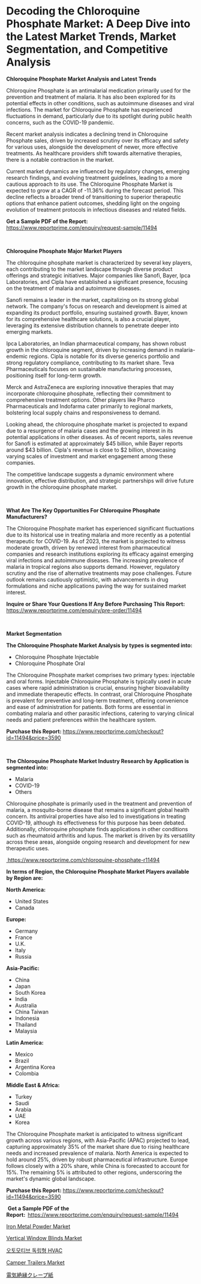 <p><h1>Decoding the Chloroquine Phosphate Market: A Deep Dive into the Latest Market Trends, Market Segmentation, and Competitive Analysis</h1></p><p><strong>Chloroquine Phosphate Market Analysis and Latest Trends</strong></p>
<p><p>Chloroquine Phosphate is an antimalarial medication primarily used for the prevention and treatment of malaria. It has also been explored for its potential effects in other conditions, such as autoimmune diseases and viral infections. The market for Chloroquine Phosphate has experienced fluctuations in demand, particularly due to its spotlight during public health concerns, such as the COVID-19 pandemic. </p><p>Recent market analysis indicates a declining trend in Chloroquine Phosphate sales, driven by increased scrutiny over its efficacy and safety for various uses, alongside the development of newer, more effective treatments. As healthcare providers shift towards alternative therapies, there is a notable contraction in the market. </p><p>Current market dynamics are influenced by regulatory changes, emerging research findings, and evolving treatment guidelines, leading to a more cautious approach to its use. The Chloroquine Phosphate Market is expected to grow at a CAGR of -11.36% during the forecast period. This decline reflects a broader trend of transitioning to superior therapeutic options that enhance patient outcomes, shedding light on the ongoing evolution of treatment protocols in infectious diseases and related fields.</p></p>
<p><strong>Get a Sample PDF of the Report:&nbsp;</strong> <a href="https://www.reportprime.com/enquiry/request-sample/11494">https://www.reportprime.com/enquiry/request-sample/11494</a></p>
<p>&nbsp;</p>
<p><strong>Chloroquine Phosphate Major Market Players</strong></p>
<p><p>The chloroquine phosphate market is characterized by several key players, each contributing to the market landscape through diverse product offerings and strategic initiatives. Major companies like Sanofi, Bayer, Ipca Laboratories, and Cipla have established a significant presence, focusing on the treatment of malaria and autoimmune diseases.</p><p>Sanofi remains a leader in the market, capitalizing on its strong global network. The company's focus on research and development is aimed at expanding its product portfolio, ensuring sustained growth. Bayer, known for its comprehensive healthcare solutions, is also a crucial player, leveraging its extensive distribution channels to penetrate deeper into emerging markets.</p><p>Ipca Laboratories, an Indian pharmaceutical company, has shown robust growth in the chloroquine segment, driven by increasing demand in malaria-endemic regions. Cipla is notable for its diverse generics portfolio and strong regulatory compliance, contributing to its market share. Teva Pharmaceuticals focuses on sustainable manufacturing processes, positioning itself for long-term growth.</p><p>Merck and AstraZeneca are exploring innovative therapies that may incorporate chloroquine phosphate, reflecting their commitment to comprehensive treatment options. Other players like Pharco Pharmaceuticals and Indofarma cater primarily to regional markets, bolstering local supply chains and responsiveness to demand.</p><p>Looking ahead, the chloroquine phosphate market is projected to expand due to a resurgence of malaria cases and the growing interest in its potential applications in other diseases. As of recent reports, sales revenue for Sanofi is estimated at approximately $45 billion, while Bayer reports around $43 billion. Cipla's revenue is close to $2 billion, showcasing varying scales of investment and market engagement among these companies.</p><p>The competitive landscape suggests a dynamic environment where innovation, effective distribution, and strategic partnerships will drive future growth in the chloroquine phosphate market.</p></p>
<p>&nbsp;</p>
<p><strong>What Are The Key Opportunities For Chloroquine Phosphate Manufacturers?</strong></p>
<p><p>The Chloroquine Phosphate market has experienced significant fluctuations due to its historical use in treating malaria and more recently as a potential therapeutic for COVID-19. As of 2023, the market is projected to witness moderate growth, driven by renewed interest from pharmaceutical companies and research institutions exploring its efficacy against emerging viral infections and autoimmune diseases. The increasing prevalence of malaria in tropical regions also supports demand. However, regulatory scrutiny and the rise of alternative treatments may pose challenges. Future outlook remains cautiously optimistic, with advancements in drug formulations and niche applications paving the way for sustained market interest.</p></p>
<p><strong>Inquire or Share Your Questions If Any Before Purchasing This Report:</strong> <a href="https://www.reportprime.com/enquiry/pre-order/11494">https://www.reportprime.com/enquiry/pre-order/11494</a></p>
<p>&nbsp;</p>
<p><strong>Market Segmentation</strong></p>
<p><strong>The Chloroquine Phosphate Market Analysis by types is segmented into:</strong></p>
<p><ul><li>Chloroquine Phosphate Injectable</li><li>Chloroquine Phosphate Oral</li></ul></p>
<p><p>The Chloroquine Phosphate market comprises two primary types: injectable and oral forms. Injectable Chloroquine Phosphate is typically used in acute cases where rapid administration is crucial, ensuring higher bioavailability and immediate therapeutic effects. In contrast, oral Chloroquine Phosphate is prevalent for preventive and long-term treatment, offering convenience and ease of administration for patients. Both forms are essential in combating malaria and other parasitic infections, catering to varying clinical needs and patient preferences within the healthcare system.</p></p>
<p><strong>Purchase this Report:&nbsp;</strong><a href="https://www.reportprime.com/checkout?id=11494&price=3590">https://www.reportprime.com/checkout?id=11494&price=3590</a></p>
<p>&nbsp;</p>
<p><strong>The Chloroquine Phosphate Market Industry Research by Application is segmented into:</strong></p>
<p><ul><li>Malaria</li><li>COVID-19</li><li>Others</li></ul></p>
<p><p>Chloroquine phosphate is primarily used in the treatment and prevention of malaria, a mosquito-borne disease that remains a significant global health concern. Its antiviral properties have also led to investigations in treating COVID-19, although its effectiveness for this purpose has been debated. Additionally, chloroquine phosphate finds applications in other conditions such as rheumatoid arthritis and lupus. The market is driven by its versatility across these areas, alongside ongoing research and development for new therapeutic uses.</p></p>
<p><a href="https://www.reportprime.com/chloroquine-phosphate-r11494">&nbsp;https://www.reportprime.com/chloroquine-phosphate-r11494</a></p>
<p><strong>In terms of Region, the Chloroquine Phosphate Market Players available by Region are:</strong></p>
<p>
    <p> <strong> North America: </strong>
        <ul>
            <li>United States</li>
            <li>Canada</li>
        </ul>
        </p> 
    <p> <strong> Europe: </strong>
        <ul>
            <li>Germany</li>
            <li>France</li>
            <li>U.K.</li>
            <li>Italy</li>
            <li>Russia</li>
        </ul>
        </p> 
    <p> <strong> Asia-Pacific: </strong>
        <ul>
            <li>China</li>
            <li>Japan</li>
            <li>South Korea</li>
            <li>India</li>
            <li>Australia</li>
            <li>China Taiwan</li>
            <li>Indonesia</li>
            <li>Thailand</li>
            <li>Malaysia</li>
        </ul>
        </p> 
    <p> <strong> Latin America: </strong>
        <ul>
            <li>Mexico</li>
            <li>Brazil</li>
            <li>Argentina Korea</li>
            <li>Colombia</li>
        </ul>
        </p> 
    <p> <strong> Middle East & Africa: </strong>
        <ul>
            <li>Turkey</li>
            <li>Saudi</li>
            <li>Arabia</li>
            <li>UAE</li>
            <li>Korea</li>
        </ul>
    </p>
    </p>
<p><p>The Chloroquine Phosphate market is anticipated to witness significant growth across various regions, with Asia-Pacific (APAC) projected to lead, capturing approximately 35% of the market share due to rising healthcare needs and increased prevalence of malaria. North America is expected to hold around 25%, driven by robust pharmaceutical infrastructure. Europe follows closely with a 20% share, while China is forecasted to account for 15%. The remaining 5% is attributed to other regions, underscoring the market's dynamic global landscape.</p></p>
<p><strong>Purchase this Report: </strong><a href="https://www.reportprime.com/checkout?id=11494&price=3590">https://www.reportprime.com/checkout?id=11494&price=3590</a></p>
<p>&nbsp;<strong>Get a Sample PDF of the Report:&nbsp;&nbsp;</strong><a href="https://www.reportprime.com/enquiry/request-sample/11494">https://www.reportprime.com/enquiry/request-sample/11494</a></p>
<p><strong></strong></p>
<p><p><a href="https://medium.com/@thaddeulentine3434/the-iron-metal-powder-market-has-witnessed-significant-growth-in-recent-years-and-this-trend-is-d703b991ad8c">Iron Metal Powder Market</a></p><p><a href="https://medium.com/@jamieurcotte9056df/the-vertical-window-blinds-market-research-report-provides-an-in-depth-and-up-to-date-analysis-of-525138200918">Vertical Window Blinds Market</a></p><p><a href="https://medium.com/@zlpjbqkb72/%EC%9E%90%EB%8F%99%EC%B0%A8-%EB%8F%85%EB%A6%BD%ED%98%95-hvac-%EC%8B%9C%EC%9E%A5-%EC%A0%84%EB%9E%B5%EC%A0%81-%ED%86%B5%EC%B0%B0%EB%A0%A5-%EC%9E%90%EB%8F%99%EC%B0%A8-%EB%8F%85%EB%A6%BD%ED%98%95-hvac-%EC%82%B0%EC%97%85%EC%9D%98-%EC%A0%9C%ED%92%88-%EB%B0%9C%EC%A0%84-%EB%B0%8F-%EC%8B%9C%EC%9E%A5-%EC%84%B8%EB%B6%84%ED%99%94-3e5e0b55ea0c">오토모티브 독립형 HVAC</a></p><p><a href="https://issuu.com/reportprime-2/docs/camper-trailers-market-size-2030.pp_566c8410304969">Camper Trailers Market</a></p><p><a href="https://medium.com/@zionmetz1960/electrical-insulation-crepe-paper-market-%E3%81%AF-%E3%82%B3%E3%82%B9%E3%83%88%E7%AE%A1%E7%90%86%E3%81%A8%E5%8A%B9%E7%8E%87%E5%90%91%E4%B8%8A%E3%82%92%E5%84%AA%E5%85%88%E3%81%97%E3%81%BE%E3%81%99-%E3%81%95%E3%82%89%E3%81%AB-%E5%A0%B1%E5%91%8A%E6%9B%B8%E3%81%AF%E5%B8%82%E5%A0%B4%E3%81%AE%E9%9C%80%E8%A6%81%E9%9D%A2%E3%81%A8%E4%BE%9B%E7%B5%A6%E9%9D%A2%E3%81%AE%E4%B8%A1%E6%96%B9%E3%82%92%E3%82%AB%E3%83%90%E3%83%BC%E3%81%97%E3%81%A6%E3%81%84%E3%81%BE%E3%81%99-cd0c4e640275">電気絶縁クレープ紙</a></p></p>